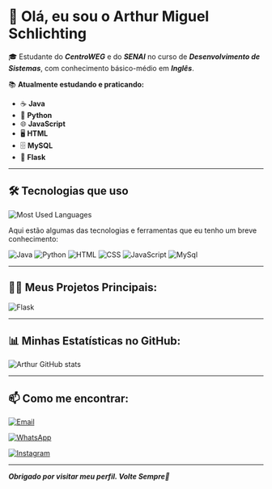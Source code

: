 # 👋 **Olá, eu sou o Arthur Miguel Schlichting**

🎓 Estudante do **_CentroWEG_** e do **_SENAI_** no curso de **_Desenvolvimento de Sistemas_**, com conhecimento básico-médio em **_Inglês_**.

📚 **Atualmente estudando e praticando:**
- ☕ **Java**
- 🐍 **Python**
- 🌐 **JavaScript**
- 🖥️ **HTML**
- 🗄️ **MySQL**
- 🐍 **Flask**

---

## 🛠 **Tecnologias que uso**

![Most Used Languages](https://github-readme-stats.vercel.app/api/top-langs/?username=arthurSchgg&layout=compact&theme=radical)

Aqui estão algumas das tecnologias e ferramentas que eu tenho um breve conhecimento:

![Java](https://img.shields.io/badge/Java-ED8B00?style=for-the-badge&logo=java&logoColor=white)
![Python](https://img.shields.io/badge/Python-3776AB?style=for-the-badge&logo=python&logoColor=white)
![HTML](https://img.shields.io/badge/HTML-FF0000?style=for-the-badge&logo=html5&logoColor=black)
![CSS](https://img.shields.io/badge/CSS-1572B6?style=for-the-badge&logo=css3&logoColor=white)
![JavaScript](https://img.shields.io/badge/JavaScript-F7DF1E?style=for-the-badge&logo=javascript&logoColor=black)
![MySql](https://img.shields.io/badge/Mysql-4169E1?style=for-the-badge&logo=mysql&logoColor=black)

---

## 🧑‍💻 **Meus Projetos Principais:**

![Flask](https://github-readme-stats.vercel.app/api/pin/?username=arthurSchgg&repo=Flask&theme=dracula)

---

## 📊 **Minhas Estatísticas no GitHub:**

![Arthur GitHub stats](https://github-readme-stats.vercel.app/api?username=arthurSchgg&show_icons=true&theme=dracula)

---

## 📫 **Como me encontrar:**
[![Email](https://upload.wikimedia.org/wikipedia/commons/4/4e/Gmail_Icon.png)](mailto:arthurms2904@gmail.com)

[![WhatsApp](https://upload.wikimedia.org/wikipedia/commons/6/6b/WhatsApp.svg)](https://wa.me/5547997695223)

[![Instagram](https://upload.wikimedia.org/wikipedia/commons/a/a5/Instagram_icon.png)](https://www.instagram.com/_thursch/)

---

**_Obrigado por visitar meu perfil. Volte Sempre🙏_**
